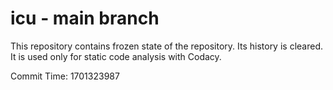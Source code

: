 # icu - main branch

This repository contains frozen state of the repository.
Its history is cleared. It is used only for static code
analysis with Codacy.

Commit Time: 1701323987